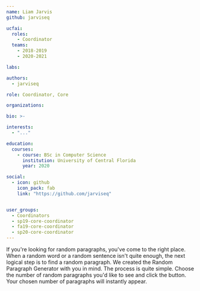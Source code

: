 ```yaml
---
name: Liam Jarvis
github: jarviseq

ucfai:
  roles:
    - Coordinator
  teams:
    - 2018-2019
    - 2020-2021

labs:

authors:
  - jarviseq

role: Coordinator, Core

organizations:

bio: >-

interests:
  - "..."

education:
  courses:
    - course: BSc in Computer Science
      institution: University of Central Florida
      year: 2020

social:
  - icon: github
    icon_pack: fab
    link: "https://github.com/jarviseq"


user_groups:
  - Coordinators
  - sp19-core-coordinator
  - fa19-core-coordinator
  - sp20-core-coordinator
---
```


If you're looking for random paragraphs, you've come to the right place. When a random
word or a random sentence isn't quite enough, the next logical step is to find a random
paragraph. We created the Random Paragraph Generator with you in mind. The process is
quite simple. Choose the number of random paragraphs you'd like to see and click the
button. Your chosen number of paragraphs will instantly appear.
